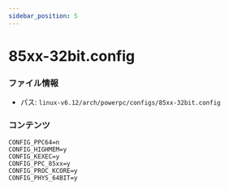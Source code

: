 ```yaml
---
sidebar_position: 5
---
```

# 85xx-32bit.config

### ファイル情報

- パス: `linux-v6.12/arch/powerpc/configs/85xx-32bit.config`

### コンテンツ

```config
CONFIG_PPC64=n
CONFIG_HIGHMEM=y
CONFIG_KEXEC=y
CONFIG_PPC_85xx=y
CONFIG_PROC_KCORE=y
CONFIG_PHYS_64BIT=y

```
